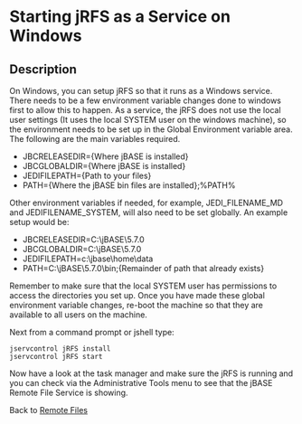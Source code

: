 # Starting jRFS as a Service on Windows

<PageHeader />

## Description  

On Windows, you can setup jRFS so that it runs as a Windows service. There needs to be a few environment variable changes done to windows first to allow this to happen. As a service, the jRFS does not use the local user settings (It uses the local SYSTEM user on the windows machine), so the environment needs to be set up in the Global Environment variable area. The following are the main variables required.

- JBCRELEASEDIR={Where jBASE is installed}
- JBCGLOBALDIR={Where jBASE is installed}
- JEDIFILEPATH={Path to your files}
- PATH={Where the jBASE bin files are installed};%PATH%

Other environment variables if needed, for example, JEDI\_FILENAME\_MD and JEDIFILENAME\_SYSTEM, will also need to be set globally. An example setup would be:

- JBCRELEASEDIR=C:\jBASE\5.7.0
- JBCGLOBALDIR=C:\jBASE\5.7.0
- JEDIFILEPATH=c:\jbase\home\data
- PATH=C:\jBASE\5.7.0\bin;{Remainder of path that already exists}

Remember to make sure that the local SYSTEM user has permissions to access the directories you set up. Once you have made these global environment variable changes, re-boot the machine so that they are available to all users on the machine.  

Next from a command prompt or jshell type:

```
jservcontrol jRFS install
jservcontrol jRFS start
```

Now have a look at the task manager and make sure the jRFS is running and you can check via the Administrative Tools menu to see that the jBASE Remote File Service is showing.

Back to [Remote Files](./../jbase-remote-file-service/README.md)
  
<PageFooter />
